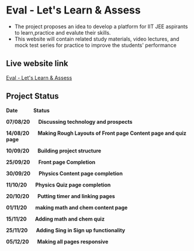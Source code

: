# Eval - Let's Learn & Assess
+ The project proposes an idea to develop a platform for IIT JEE aspirants to
learn,practice and evalute their skills.
+ This website will contain related study materials, video lectures, and mock test series
for practice to improve the students' performance

## Live website link
[Eval - Let's Learn & Assess](https://rohanbhardwaj.github.io/Eval/)

## Project Status
<p><strong>Date &nbsp &nbsp &nbsp &nbsp &nbsp &nbsp Status</p>
<p>07/08/20 &nbsp &nbsp &nbsp Discussing technology and prospects</p>
<p>14/08/20 &nbsp &nbsp &nbsp Making Rough Layouts of Front page Content page and quiz page</p>
<p>10/09/20 &nbsp &nbsp &nbsp Building project structure </p>
<p>25/09/20 &nbsp &nbsp &nbsp Front page Completion</p>
<p>30/09/20 &nbsp &nbsp &nbsp Physics Content page completion</p>
<p>11/10/20 &nbsp &nbsp &nbsp Physics Quiz page completion</p>
<p>20/10/20 &nbsp &nbsp &nbsp Putting timer and linking pages</p>
<p>01/11/20 &nbsp &nbsp &nbsp making math and chem content page</p>
<p>15/11/20 &nbsp &nbsp &nbsp Adding math and chem quiz</p>
<p>25/11/20 &nbsp &nbsp &nbsp Adding Sing in Sign up functionality</p>
<p>05/12/20 &nbsp &nbsp &nbsp Making all pages responsive</p>
